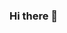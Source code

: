 ### Hi there 👋

<!--
**MihirAdwani/MihirAdwani** is a ✨ _special_ ✨ repository because its `README.md` (this file) appears on your GitHub profile.

Here are some ideas to get you started:

- 🔭 I’m currently working on a C++ project on a Taxi Database Management System.
- 🌱 I’m currently learning BSc(Hons) Computer Science Engineering from Nottingham Trent University.
- 👯 I’m looking to collaborate on ...
- 🤔 I’m looking for help with ...
- 💬 Ask me about ...
- 📫 How to reach me: ...
- 😄 Pronouns: ...
- ⚡ Fun fact: ...
-->
